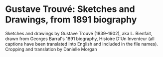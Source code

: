 Gustave Trouvé: Sketches and Drawings, from 1891 biography
======

Sketches and drawings by Gustave Trouvé (1839–1902), aka L. Bienfait, drawn from Georges Barral's 1891 biography, Histoire D'Un Inventeur (all captions have been translated into English and included in the file names). Cropping and translation by Danielle Morgan 
